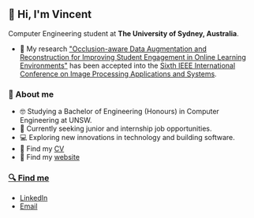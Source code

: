 ## 👋 Hi, I'm Vincent

Computer Engineering student at **The University of Sydney, Australia**.

- 🎉 My research ["Occlusion-aware Data Augmentation and Reconstruction for Improving Student Engagement in Online Learning Environments"](https://github.com/teddyld/occlusion-aware-engagement-detection) has been accepted into the [Sixth IEEE International Conference on Image Processing Applications and Systems](https://ipas.ieee.tn/).

### 🤔 About me

<div>
    <ul>
        <li>🤓 Studying a Bachelor of Engineering (Honours) in Computer Engineering at UNSW.</li>
        <li>🌱 Currently seeking junior and internship job opportunities.</li>
        <li>💻 Exploring new innovations in technology and building software.</li>
        <li>📑 Find my <a href="https://github.com/teddyld/resume/blob/main/vincentResume.pdf" target="_blank">CV</a></li>
        <li>👀 Find my <a href="https://teddyld.vercel.app/" target="_blank">website</a</li>
    </ul>
</div>

### 🔍 Find me

- [LinkedIn](https://www.linkedin.com/in/vincentpham2/)
- [Email](mailto:vincent.pham2@outlook.com)
